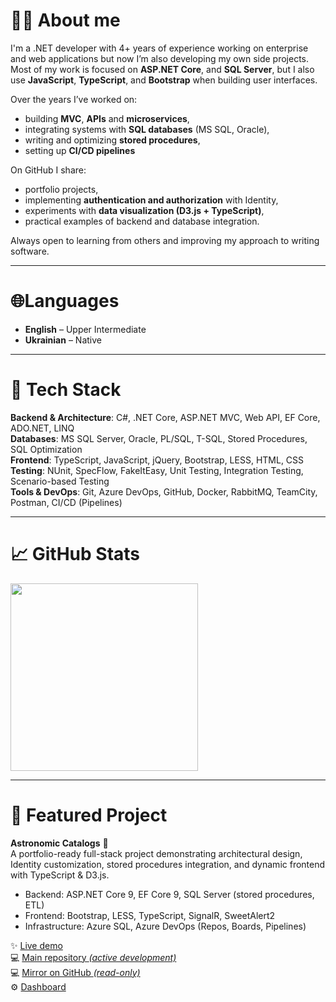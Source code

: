 # 👨‍💻 ****About me****
I'm a .NET developer with 4+ years of experience working on enterprise and web applications but now I’m also developing my own side projects.  
Most of my work is focused on **ASP.NET Core**, and **SQL Server**, but I also use **JavaScript**, **TypeScript**, and **Bootstrap** when building user interfaces.    
   
Over the years I’ve worked on:
*   building **MVC**, **APIs** and **microservices**,
*   integrating systems with **SQL databases** (MS SQL, Oracle),
*   writing and optimizing **stored procedures**,
*   setting up **CI/CD pipelines**
 
On GitHub I share:
*   portfolio projects,
*   implementing **authentication and authorization** with Identity,
*   experiments with **data visualization (D3.js + TypeScript)**,
*   practical examples of backend and database integration.

Always open to learning from others and improving my approach to writing software.

---

# 🌐****Languages**** 
*   **English** – Upper Intermediate 
*   **Ukrainian** – Native 

---


# 🚀 ****Tech Stack****
**Backend & Architecture**: C#, .NET Core, ASP.NET MVC, Web API, EF Core, ADO.NET, LINQ  
**Databases**: MS SQL Server, Oracle, PL/SQL, T-SQL, Stored Procedures, SQL Optimization  
**Frontend**: TypeScript, JavaScript, jQuery, Bootstrap, LESS, HTML, CSS  
**Testing**: NUnit, SpecFlow, FakeItEasy, Unit Testing, Integration Testing, Scenario-based Testing  
**Tools & DevOps**: Git, Azure DevOps, GitHub, Docker, RabbitMQ, TeamCity, Postman, CI/CD (Pipelines)  

---

# 📈 ****GitHub Stats****
<img src="https://github-readme-stats.vercel.app/api/top-langs/?username=vdmytrk&layout=compact&theme=tokyonight" style="width:300px;"/>

---

# 📌 ****Featured Project****
**Astronomic Catalogs**  🌌  
A portfolio-ready full-stack project demonstrating architectural design, Identity customization, stored procedures integration, and dynamic frontend with TypeScript & D3.js.  
*   Backend: ASP.NET Core 9, EF Core 9, SQL Server (stored procedures, ETL)
*   Frontend: Bootstrap, LESS, TypeScript, SignalR, SweetAlert2
*   Infrastructure: Azure SQL, Azure DevOps (Repos, Boards, Pipelines)
   
✨   [Live demo](https://newastrocatalogs.azurewebsites.net)  
💻   [Main repository *(active development)*](https://dev.azure.com/voldmytcOrganization/_git/Astronomic%20Catalogs/)  
💻   [Mirror on GitHub *(read-only)*](https://github.com/vdmytrk/Astronomic_Catalogs)  
⚙️   [Dashboard](https://dev.azure.com/voldmytcOrganization/Astronomic%20Catalogs/_dashboards/dashboard/afcb5290-0b24-4d15-b980-73f188b335be)


